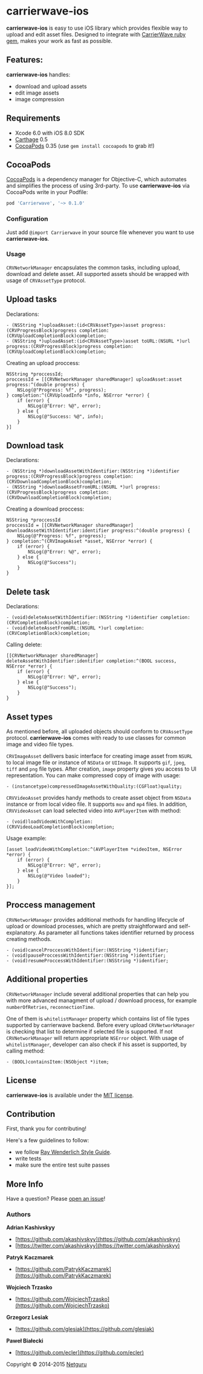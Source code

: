 # carrierwave-ios

**carrierwave-ios** is easy to use iOS library which provides flexible way to upload and edit asset files. Designed to integrate with [CarrierWave ruby gem](https://github.com/carrierwaveuploader/carrierwave), makes your work as fast as possible.

## Features:
**carrierwave-ios** handles:
* download and upload assets
* edit image assets
* image compression

## Requirements

- Xcode 6.0 with iOS 8.0 SDK
- [Carthage](https://github.com/Carthage/Carthage) 0.5
- [CocoaPods](https://github.com/CocoaPods/CocoaPods) 0.35 (use `gem install cocoapods` to grab it!)

## CocoaPods

[CocoaPods](http://cocoapods.org) is a dependency manager for Objective-C, which automates and simplifies the process of using 3rd-party. To use **carrierwave-ios** via CocoaPods write in your Podfile:

```rb
pod 'Carrierwave', '~> 0.1.0'
```

### Configuration

Just add `@import Carrierwave` in your source file whenever you want to use **carrierwave-ios**.

### Usage

`CRVNetworkManager` encapsulates the common tasks, including upload, download and delete asset. All supported assets should be wrapped with usage of `CRVAssetType` protocol. 

## Upload tasks

Declarations:

```objc
- (NSString *)uploadAsset:(id<CRVAssetType>)asset progress:(CRVProgressBlock)progress completion:(CRVUploadCompletionBlock)completion;
- (NSString *)uploadAsset:(id<CRVAssetType>)asset toURL:(NSURL *)url progress:(CRVProgressBlock)progress completion:(CRVUploadCompletionBlock)completion;
```

Creating an upload proccess:

```objc
NSString *proccessId;
proccessId = [[CRVNetworkManager sharedManager] uploadAsset:asset progress:^(double progress) {
	NSLog(@"Progress: %f", progress);
} completion:^(CRVUploadInfo *info, NSError *error) {
	if (error) {
    	NSLog(@"Error: %@", error);
    } else {
    	NSLog(@"Success: %@", info);
	}                  
}]
```

## Download task

Declarations:

```objc
- (NSString *)downloadAssetWithIdentifier:(NSString *)identifier progress:(CRVProgressBlock)progress completion:(CRVDownloadCompletionBlock)completion;
- (NSString *)downloadAssetFromURL:(NSURL *)url progress:(CRVProgressBlock)progress completion:(CRVDownloadCompletionBlock)completion;
```

Creating a download proccess:

```objc
NSString *proccessId
proccessId = [[CRVNetworkManager sharedManager] downloadAssetWithIdentifier:identifier progress:^(double progress) {
	NSLog(@"Progress: %f", progress);
} completion:^(CRVImageAsset *asset, NSError *error) {
	if (error) {
    	NSLog(@"Error: %@", error);
    } else {
    	NSLog(@"Success");
	}
}
```

## Delete task 

Declarations:

```objc
- (void)deleteAssetWithIdentifier:(NSString *)identifier completion:(CRVCompletionBlock)completion;
- (void)deleteAssetFromURL:(NSURL *)url completion:(CRVCompletionBlock)completion;
```

Calling delete:

```objc
[[CRVNetworkManager sharedManager] deleteAssetWithIdentifier:identifier completion:^(BOOL success, NSError *error) {
	if (error) {
    	NSLog(@"Error: %@", error);
    } else {
    	NSLog(@"Success");
	}
}
```

## Asset types

As mentioned before, all uploaded objects should conform to `CRVAssetType` protocol. **carrierwave-ios** comes with ready to use classes for common image and video file types.

`CRVImageAsset` dellivers basic interface for creating image asset from `NSURL` to local image file or instance of `NSData` or `UIImage`. It supports `gif`, `jpeg`, `tiff` and `png` file types. After creation, `image` property gives you access to UI representation. You can make compressed copy of image with usage:
```objc
- (instancetype)compressedImageAssetWithQuality:(CGFloat)quality;
```

`CRVVideoAsset` provides handy methods to create asset object from `NSData` instance or from local video file. It supports `mov` and `mp4` files. In addition, `CRVVideoAsset` can load selected video into `AVPlayerItem` with method:
```objc
- (void)loadVideoWithCompletion:(CRVVideoLoadCompletionBlock)completion; 
```

Usage example:

```objc
[asset loadVideoWithCompletion:^(AVPlayerItem *videoItem, NSError *error) {
	if (error) {
    	NSLog(@"Error: %@", error);
    } else {
    	NSLog(@"Video loaded");
	}
}];
```

## Proccess management

`CRVNetworkManager` provides additional methods for handling lifecycle of upload or download processes, which are pretty straightforward and self-explanatory. As parameter all functions takes identifier returned by process creating methods.

```objc
- (void)cancelProccessWithIdentifier:(NSString *)identifier;
- (void)pauseProccessWithIdentifier:(NSString *)identifier;
- (void)resumeProccessWithIdentifier:(NSString *)identifier;
```

## Additional properties

`CRVNetworkManager` include several additional properties that can help you with more advanced managment of upload / download process, for example `numberOfRetries`, `reconnectionTime`.

One of them is `whitelistManager` property which contains list of file types supported by carrierwave backend. Before every upload `CRVNetworkManager` is checking that list to determine if selected file is supported. If not `CRVNetworkManager` will return appropriate `NSError` object. With usage of `whitelistManager`, developer can also check if his asset is supported, by calling method:
```
- (BOOL)containsItem:(NSObject *)item;
```

## License
**carrierwave-ios** is available under the [MIT license](https://github.com/netguru/carrierwave-ios/blob/master/LICENSE.md).

## Contribution
First, thank you for contributing!

Here's a few guidelines to follow:

- we follow [Ray Wenderlich Style Guide](https://github.com/raywenderlich/objective-c-style-guide).
- write tests
- make sure the entire test suite passes

## More Info

Have a question? Please [open an issue](https://github.com/netguru/carrierwave-ios/issues/new)!

### Authors

**Adrian Kashivskyy**

- [https://github.com/akashivskyy](https://github.com/akashivskyy)
- [https://twitter.com/akashivskyy](https://twitter.com/akashivskyy)

**Patryk Kaczmarek**

- [https://github.com/PatrykKaczmarek](https://github.com/PatrykKaczmarek)

**Wojciech Trzasko**

- [https://github.com/WojciechTrzasko](https://github.com/WojciechTrzasko)

**Grzegorz Lesiak**

- [https://github.com/glesiak](https://github.com/glesiak)

**Paweł Białecki**

- [https://github.com/ecler](https://github.com/ecler)

Copyright © 2014-2015 [Netguru](https://netguru.co)